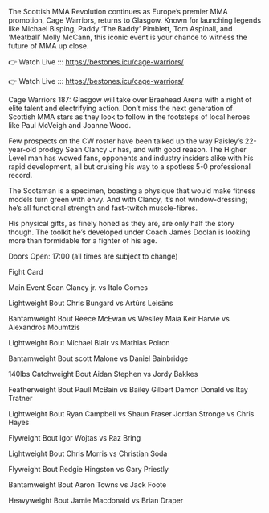 The Scottish MMA Revolution continues as Europe’s premier MMA promotion, Cage Warriors, returns to Glasgow. Known for launching legends like Michael Bisping, Paddy ‘The Baddy’ Pimblett, Tom Aspinall, and ‘Meatball’ Molly McCann, this iconic event is your chance to witness the future of MMA up close.

👉 Watch Live ::: https://bestones.icu/cage-warriors/

👉 Watch Live ::: https://bestones.icu/cage-warriors/

Cage Warriors 187: Glasgow will take over Braehead Arena with a night of elite talent and electrifying action. Don’t miss the next generation of Scottish MMA stars as they look to follow in the footsteps of local heroes like Paul McVeigh and Joanne Wood.

Few prospects on the CW roster have been talked up the way Paisley’s 22-year-old prodigy Sean Clancy Jr has, and with good reason. The Higher Level man has wowed fans, opponents and industry insiders alike with his rapid development, all but cruising his way to a spotless 5-0 professional record.

The Scotsman is a specimen, boasting a physique that would make fitness models turn green with envy. And with Clancy, it’s not window-dressing; he’s all functional strength and fast-twitch muscle-fibres.

His physical gifts, as finely honed as they are, are only half the story though. The toolkit he’s developed under Coach James Doolan is looking more than formidable for a fighter of his age. 

Doors Open: 17:00 (all times are subject to change)

Fight Card

Main Event
Sean Clancy jr. vs Italo Gomes

Lightweight Bout
Chris Bungard vs Artūrs Leisāns

Bantamweight Bout
Reece McEwan vs Weslley Maia
Keir Harvie vs Alexandros Moumtzis

Lightweight Bout
Michael Blair vs Mathias Poiron

Bantamweight Bout
scott Malone vs Daniel Bainbridge

140lbs Catchweight Bout
Aidan Stephen vs Jordy Bakkes

Featherweight Bout
Paull McBain vs Bailey Gilbert
Damon Donald vs Itay Tratner

Lightweight Bout
Ryan Campbell vs Shaun Fraser
Jordan Stronge vs Chris Hayes

Flyweight Bout
Igor Wojtas vs Raz Bring

Lightweight Bout
Chris Morris vs Christian Soda

Flyweight Bout
Redgie Hingston vs Gary Priestly

Bantamweight Bout
Aaron Towns vs Jack Foote

Heavyweight Bout
Jamie Macdonald vs Brian Draper
